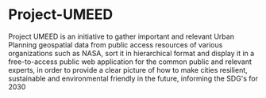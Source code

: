 # Project-UMEED
Project UMEED is an initiative to gather important and relevant Urban Planning geospatial data from public access resources of various organizations such as NASA, sort it in hierarchical format and display it in a free-to-access public web application for the common public and relevant experts, in order to provide a clear picture of how to make cities resilient, sustainable and environmental friendly in the future, informing the SDG's for 2030
